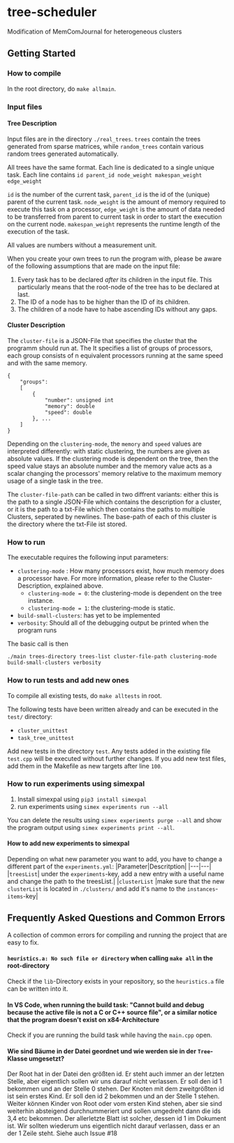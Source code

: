 # tree-scheduler

Modification of MemComJournal for heterogeneous clusters

## Getting Started
### How to compile
In the root directory, do `make allmain`.
### Input files
#### Tree Description
Input files are in the directory `./real_trees`. `trees` contain the trees generated from sparse matrices, while `random_trees` contain various random trees generated automatically.

All trees have the same format. Each line is dedicated to a single unique task.
Each line contains `id parent_id node_weight makespan_weight edge_weight`

`id` is the number of the current task, `parent_id` is the id of the (unique) parent of the current task. 
`node_weight` is the amount of memory required to execute this task on a processor,
`edge_weight` is the amount of data needed to be transferred from parent to current task in order to start the execution on the current node.
`makespan_weight` represents the runtime length of the execution of the task.

All values are numbers without a measurement unit.

When you create your own trees to run the program with, please be aware of the following assumptions that are made on the input file:
1. Every task has to be declared _after_ its children in the input file. This particularly means that the root-node of the tree has to be declared at last.
2. The ID of a node has to be higher than the ID of its children.
3. The children of a node have to habe ascending IDs without any gaps.

#### Cluster Description
The `cluster-file` is a JSON-File that specifies the cluster that the programm should run at. The It specifies a list of groups of processors, each group consists of n equivalent processors running at the same speed and with the same memory.

```code
{
    "groups":
    [
        {
            "number": unsigned int
            "memory": double
            "speed": double
        }, ...
    ]
}
```
Depending on the `clustering-mode`, the `memory` and `speed` values are interpreted differently: with static clustering, the numbers are given as absolute values. If the clustering mode is dependent on the tree, then the speed value stays an absolute number and the memory value acts as a scalar changing the processors' memory relative to the maximum memory usage of a single task in the tree.

The `cluster-file-path` can be called in two diffrent variants: either this is the path to a single JSON-File which contains the description for a cluster, or it is the path to a txt-File which then contains the paths to multiple Clusters, seperated by newlines. The base-path of each of this cluster is the directory where the txt-File ist stored.

### How to run
The executable requires the following input parameters:

- `clustering-mode` : How many processors exist, how much memory does a processor have. For more information, please refer to the Cluster-Description, explained above.
  - `clustering-mode = 0`: the clustering-mode is dependent on the tree instance.
  - `clustering-mode = 1`: the clustering-mode is static.
- `build-small-clusters`: has yet to be implemented
- `verbosity`: Should all of the debugging output be printed when the program runs


The basic call is then 
```Shell
./main trees-directory trees-list cluster-file-path clustering-mode build-small-clusters verbosity
```

### How to run tests and add new ones
To compile all existing tests, do ```make alltests``` in root.

The following tests have been written already and can be executed in the `test/` directory:
- `cluster_unittest`
- `task_tree_unittest`

Add new tests in the directory `test`. Any tests added in the existing file `test.cpp` will be executed without further changes. If you add new test files, add them in the Makefile as new targets after line `100`.

### How to run experiments using simexpal
1. Install simexpal using `pip3 install simexpal`
2. run experiments using `simex experiments run --all`

You can delete the results using `simex experiments purge --all` and show the program output using `simex experiments print --all`.

#### How to add new experiments to simexpal

Depending on what new parameter you want to add, you have to change a different part of the `experiments.yml`:
|Parameter|Descritption|
|---|---|
|`treesList`| under the `experiments`-key, add a new entry with a useful name and change the path to the treesList.|
|`clusterList` |make sure that the new `clusterList` is located in `./clusters/` and add it's name to the `instances`-`items`-key|


## Frequently Asked Questions and Common Errors

A collection of common errors for compiling and running the project that are easy to fix.

#### `heuristics.a: No such file or directory` when calling `make all` in the root-directory

Check if the `lib`-Directory exists in your repository, so the `heuristics.a` file can be written into it.

#### In VS Code, when running the build task: "Cannot build and debug because the active file is not a C or C++ source file", or a similar notice that the program doesn't exist on x84-Architecture

Check if you are running the build task while having the `main.cpp` open.

#### Wie sind Bäume in der Datei geordnet und wie werden sie in der `Tree`-Klasse umgesetzt?
Der Root hat in der Datei den größten id. Er steht auch immer an der letzten Stelle, aber eigentlich sollen wir uns darauf nicht verlassen. Er soll den id 1 bekommen und an der Stelle 0 stehen.
Der Knoten mit dem zweitgrößten id ist sein erstes Kind. Er soll den id 2 bekommen und an der Stelle 1 stehen.
Weiter können Kinder von Root oder vom ersten Kind stehen, aber sie sind weiterhin absteigend durchnummeriert und sollen umgedreht dann die ids 3,4 etc bekommen.
Der allerletzte Blatt ist solcher, dessen id 1 im Dokument ist. Wir sollten wiederum uns eigentlich nicht darauf verlassen, dass er an der 1 Zeile steht.
Siehe auch Issue #18
